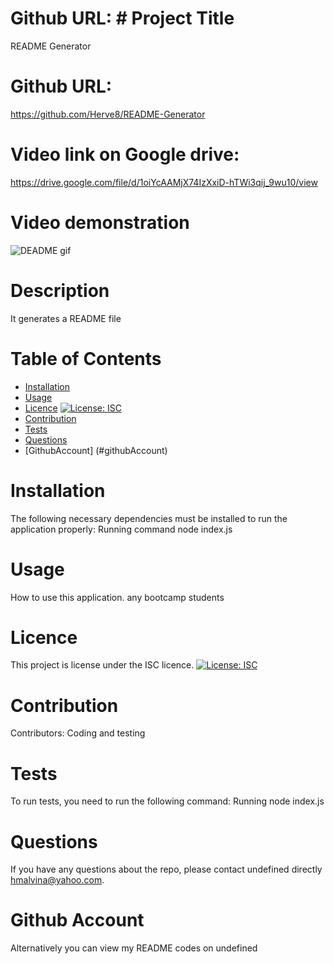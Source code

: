 # Github URL:  # Project Title 
  README Generator

  # Github URL:
  https://github.com/Herve8/README-Generator

  # Video link on Google drive:
  https://drive.google.com/file/d/1oiYcAAMjX74IzXxiD-hTWi3qij_9wu10/view

   # Video demonstration
  ![DEADME gif](/demo/readme.gif)

  # Description
  It generates a README file

  # Table of Contents 
  * [Installation](#installation)
  * [Usage](#usage)
  * [Licence](#licence)
  [![License: ISC](https://img.shields.io/badge/License-ISC-blue.svg)](https://github.com/Herve8/README-Generator)
  * [Contribution](#contributing)
  * [Tests](#tests)
  * [Questions](#questions)
  * [GithubAccount] (#githubAccount)
  
  # Installation
  The following necessary dependencies must be installed to run the application properly: Running command node index.js

  # Usage
  How to use this application. any bootcamp students

  # Licence
  This project is license under the ISC licence.
  [![License: ISC](https://img.shields.io/badge/License-ISC-blue.svg)](https://github.com/Herve8/README-Generator)

  # Contribution
  ​Contributors: Coding and testing

  # Tests
  To run tests, you need to run the following command: Running node index.js

  # Questions
  If you have any questions about the repo, please contact undefined directly hmalvina@yahoo.com.

  # Github Account
  Alternatively you can view my README codes on undefined
  